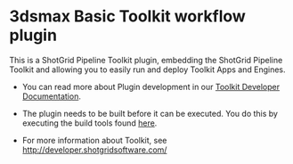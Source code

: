 # 3dsmax Basic Toolkit workflow plugin

This is a ShotGrid Pipeline Toolkit plugin,
embedding the ShotGrid Pipeline Toolkit and allowing
you to easily run and deploy Toolkit Apps and Engines.

- You can read more about Plugin development
  in our [Toolkit Developer Documentation](http://developer.shotgridsoftware.com/tk-core/bootstrap.html#developing-plugins).

- The plugin needs to be built before it can be executed. You do this by
  executing the build tools found [here](https://github.com/shotgunsoftware/tk-core/blob/master/developer).

- For more information about Toolkit, see http://developer.shotgridsoftware.com/
